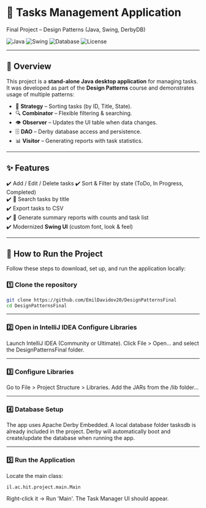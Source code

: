# 📝 Tasks Management Application  
Final Project – Design Patterns (Java, Swing, DerbyDB)

![Java](https://img.shields.io/badge/Java-24-orange?logo=java&logoColor=white)
![Swing](https://img.shields.io/badge/UI-Swing-blue)
![Database](https://img.shields.io/badge/DB-Derby-lightgrey)
![License](https://img.shields.io/badge/License-MIT-green)

---

## 📖 Overview
This project is a **stand-alone Java desktop application** for managing tasks.  
It was developed as part of the **Design Patterns** course and demonstrates usage of multiple patterns:  

- 🧩 **Strategy** – Sorting tasks (by ID, Title, State).  
- 🔍 **Combinator** – Flexible filtering & searching.  
- 👁️ **Observer** – Updates the UI table when data changes.  
- 🗄️ **DAO** – Derby database access and persistence.  
- 📊 **Visitor** – Generating reports with task statistics.  

---

## ✨ Features
✔️ Add / Edit / Delete tasks 
✔️ Sort & Filter by state (ToDo, In Progress, Completed)  
✔️ 🔎 Search tasks by title  
✔️ Export tasks to CSV  
✔️ 📑 Generate summary reports with counts and task list  
✔️ Modernized **Swing UI** (custom font, look & feel)  

---
## 🚀 How to Run the Project

Follow these steps to download, set up, and run the application locally:

### 1️⃣ Clone the repository 
```bash
git clone https://github.com/EmilDavidov20/DesignPatternsFinal
cd DesignPatternsFinal
```
---

### 2️⃣ Open in IntelliJ IDEA Configure Libraries
Launch IntelliJ IDEA (Community or Ultimate).
Click File > Open... and select the DesignPatternsFinal folder.

---

### 3️⃣ Configure Libraries 
Go to File > Project Structure > Libraries.
Add the JARs from the /lib folder...

---

### 4️⃣ Database Setup 
The app uses Apache Derby Embedded.
A local database folder tasksdb is already included in the project.
Derby will automatically boot and create/update the database when running the app.

---

### 5️⃣ Run the Application
Locate the main class:
```bash
il.ac.hit.project.main.Main
```
Right-click it → Run 'Main'.
The Task Manager UI should appear. 

